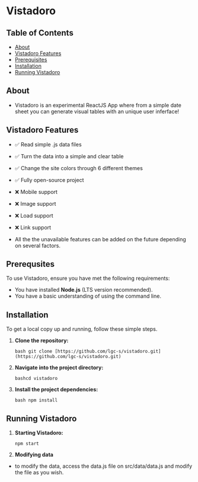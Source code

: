 # Vistadoro

## Table of Contents

* [About](#about)
* [Vistadoro Features](#vistadoro-features)
* [Prerequisites](#prerequisites)
* [Installation](#installation)
* [Running Vistadoro](#running-vistadoro)

## About
- Vistadoro is an experimental ReactJS App where from a simple date sheet you can generate visual tables with an unique user inferface!

## Vistadoro Features
- ✅ Read simple .js data files
- ✅ Turn the data into a simple and clear table
- ✅ Change the site colors through 6 different themes
- ✅ Fully open-source project
- ❌ Mobile support
- ❌ Image support
- ❌ Load support
- ❌ Link support

- All the the unavailable features can be added on the future depending on several factors.

## Prerequsites

To use Vistadoro, ensure you have met the following requirements:

* You have installed **Node.js** (LTS version recommended).
* You have a basic understanding of using the command line.

## Installation

To get a local copy up and running, follow these simple steps.

1.  **Clone the repository:**

    ```bash git clone [https://github.com/lgc-s/vistadoro.git](https://github.com/lgc-s/vistadoro.git)```

2.  **Navigate into the project directory:**

    ```bashcd vistadoro```

3.  **Install the project dependencies:**

    ```bash npm install```

## Running Vistadoro

1.  **Starting Vistadoro:**

    ```npm start```

2.  **Modifying data**

* to modify the data, access the data.js file on src/data/data.js and modify the file as you wish.